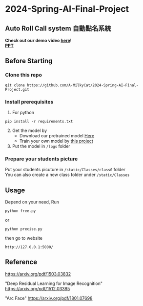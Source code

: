 # 2024-Spring-AI-Final-Project
## Auto Roll Call system 自動點名系統
**Check out our demo video [here](https://google.com)!**  
**[PPT](https://google.com)**  
## Before Starting
### Clone this repo
```
git clone https://github.com/A-MilkyCat/2024-Spring-AI-Final-Project.git
```
### Install prerequisites
1. For python
```
pip install -r requirements.txt
```
2. Get the model by  
   - Download our pretrained model [Here](https://drive.google.com/drive/folders/1uGKw-sEQPMBAY83QOGWZUzfY-P4qJJ3w?fbclid=IwAR2mu166VIUVfrZaYwvIwOucGJhMSoftllX6tS5yXc88umxVJT1Js86COcY)  
   - Train your own model by [this project](https://github.com/fish5524/AI_final)  
3. Put the model in ```/logs``` folder  
### Prepare your students picture 
Put your students picuture in ```/static/Classes/class0``` folder  
You can also create a new class folder  under ```/static/Classes```  
## Usage
Depend on your need, Run  
```
python free.py
```
or  
```
python precise.py
```
then go to website  
```
http://127.0.0.1:5000/
```
## Reference
https://arxiv.org/pdf/1503.03832

"Deep Residual Learning for Image Recognition" https://arxiv.org/pdf/1512.03385

"Arc Face" https://arxiv.org/pdf/1801.07698  
